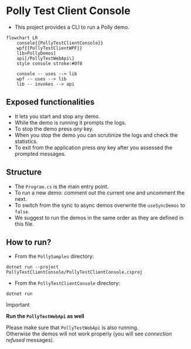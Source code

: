 # Polly Test Client Console

- This project provides a CLI to run a Polly demo.

```mermaid
flowchart LR
    console{{PollyTestClientConsole}}
    wpf{{PollyTestClientWPF}}
    lib>PollyDemos]
    api[/PollyTestWebApi\]
    style console stroke:#0f0

    console -- uses --> lib
    wpf -- uses --> lib
    lib -- invokes --> api
```

## Exposed functionalities

- It lets you start and stop any demo.
- While the demo is running it prompts the logs.
- To stop the demo press _any_ key.
- When you stop the demo you can scrutinize the logs and check the statistics.
- To exit from the application press _any_ key after you assessed the prompted messages.

## Structure

- The `Program.cs` is the main entry point.
- To run a new demo: comment out the current one and uncomment the next.
- To switch from the sync to async demos overwrite the `useSyncDemos` to `false`.
- We suggest to run the demos in the same order as they are defined in this file.

## How to run?
- From the `PollySamples` directory:
```none
dotnet run --project PollyTestClientConsole/PollyTestClientConsole.csproj
```
- From the `PollyTestClientConsole` directory:
```none
dotnet run
```

> [!IMPORTANT]
> **Run the `PollyTestWebApi` as well**
>
> Please make sure that `PollyTestWebApi` is also running. <br/>
> Otherwise the demos will not work properly (you will see _connection refused_ messages).
